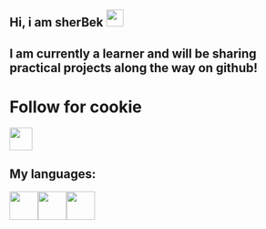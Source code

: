 ## Hi, i am sherBek <img src="https://media1.giphy.com/media/D9fheEHDnZQRfjGUsS/giphy.webp?cid=790b76115zgtg37qc5p13nx2y53i3jl2hed8dxehb2u3qpv6&ep=v1_gifs_search&rid=giphy.webp&ct=g" width="30px">

<h2>  I am currently a learner and will be sharing practical projects along the way on github!</h2> 
<h1>Follow for cookie</h1><img src="[https://media4.giphy.com/media/Yjq7OWdyjLUkJ5tUOV/giphy.webp?cid=ecf05e47dlsdc10wnmpozrgrb46obfin3ktzpj7h9gea5y2i&ep=v1_gifs_search&rid=giphy.webp&ct=g](https://media.tenor.com/4WFS40eRCh8AAAAm/cookie.webp)" width = "40px">

<h2>My languages:</h2>

<code><img src="https://cdn-icons-png.flaticon.com/128/888/888859.png" width="50px" height="50px"><img src="https://cdn-icons-png.flaticon.com/128/5968/5968242.png" width="50px" height="50px"><img src="https://cdn-icons-png.flaticon.com/128/5968/5968292.png" width="50px" height="50px"></code>
